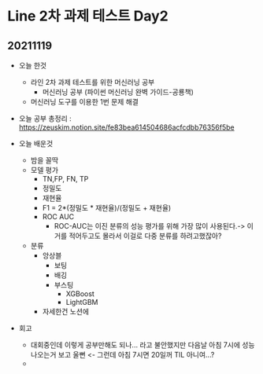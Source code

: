 
# Line 2차 과제 테스트 Day2

## 20211119
- 오늘 한것
    - 라인 2차 과제 테스트를 위한 머신러닝 공부
        - 머신러닝 공부 (파이썬 머신러닝 완벽 가이드-공룡책)
    - 머신러닝 도구를 이용한 1번 문제 해결

- 오늘 공부 총정리 : https://zeuskim.notion.site/fe83bea614504686acfcdbb76356f5be

- 오늘 배운것
    - 밤을 꼴딱
    - 모델 평가
        - TN,FP, FN, TP
        - 정밀도
        - 재현율
        - F1 = 2*(정밀도 * 재현율)/(정밀도 + 재현율)
        - ROC AUC
            - ROC-AUC는 이진 분류의 성능 평가를 위해 가장 많이 사용된다.-> 이거를 적어두고도 몰라서 이걸로 다중 분류를 하려고했잖아?
    - 분류
        - 앙상블
            - 보팅
            - 배깅
            - 부스팅
                - XGBoost
                - LightGBM
        - 자세한건 노션에


- 회고
    - 대회중인데 이렇게 공부만해도 되나... 라고 불안했지만 다음날 아침 7시에 성능 나오는거 보고 울뻔 <- 그런데 아침 7시면 20일꺼 TIL 아니여...?
    - 

